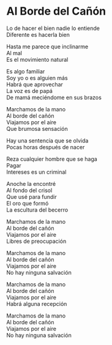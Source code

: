 # Al Borde del Cañón  

Lo de hacer el bien nadie lo entiende  
Diferente es hacerla bien  

Hasta me parece que inclinarme  
Al mal  
Es el movimiento natural  

Es algo familiar  
Soy yo o es alguien más  
Habrá que aprovechar  
La voz es de papá  
De mamá meciéndome en sus brazos  

Marchamos de la mano  
Al borde del cañón  
Viajamos por el aire  
Que brumosa sensación  

Hay una sentencia que se olvida  
Pocas horas después de nacer  

Reza cualquier hombre que se haga  
Pagar  
Intereses es un criminal  

Anoche la encontré  
Al fondo del crisol  
Que usé para fundir  
El oro que formó  
La escultura del becerro  

Marchamos de la mano  
Al borde del cañón  
Viajamos por el aire  
Libres de preocupación  

Marchamos de la mano  
Al borde del cañón  
Viajamos por el aire  
No hay ninguna salvación  

Marchamos de la mano  
Al borde del cañón  
Viajamos por el aire  
Habrá alguna recepción  

Marchamos de la mano  
Al borde del cañón  
Viajamos por el aire  
No hay ninguna salvación  
